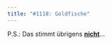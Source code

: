 ```yaml
---
title: "#1118: Goldfische"
---
```


P.S.: Das stimmt übrigens <a href="http://www.zeit.de/2007/45/Stimmts-Goldfische"><strong>nicht</strong></a>...
